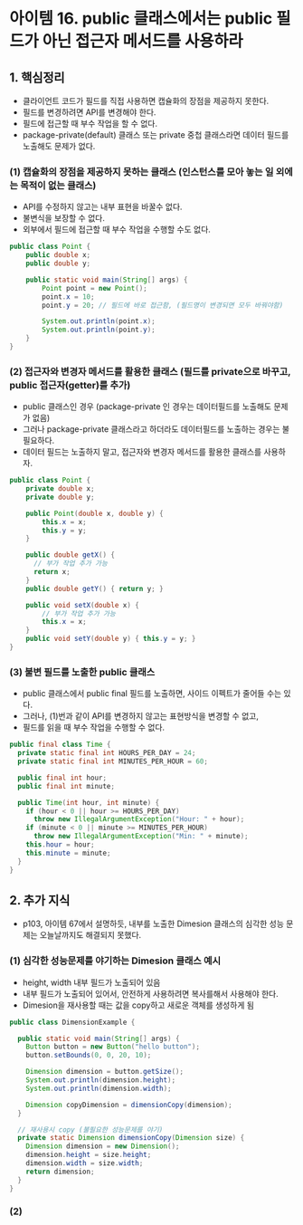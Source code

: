 # 아이템 16. public 클래스에서는 public 필드가 아닌 접근자 메서드를 사용하라

## 1. 핵심정리
- 클라이언트 코드가 필드를 직접 사용하면 캡슐화의 장점을 제공하지 못한다.
- 필드를 변경하려면 API를 변경해야 한다.
- 필드에 접근할 때 부수 작업을 할 수 없다.
- package-private(default) 클래스 또는 private 중첩 클래스라면 데이터 필드를 노출해도 문제가 없다.

### (1) 캡슐화의 장점을 제공하지 못하는 클래스 (인스턴스를 모아 놓는 일 외에는 목적이 없는 클래스)
- API를 수정하지 않고는 내부 표현을 바꿀수 없다.
- 불변식을 보장할 수 없다.
- 외부에서 필드에 접근할 때 부수 작업을 수행할 수도 없다.

```java
public class Point {
    public double x;
    public double y;

    public static void main(String[] args) {
        Point point = new Point();
        point.x = 10;
        point.y = 20; // 필드에 바로 접근함, (필드명이 변경되면 모두 바꿔야함)

        System.out.println(point.x);
        System.out.println(point.y);
    }
}
```

### (2) 접근자와 변경자 메서드를 활용한 클래스 (필드를 private으로 바꾸고, public 접근자(getter)를 추가)
- public 클래스인 경우 (package-private 인 경우는 데이터필드를 노출해도 문제가 없음)
- 그러나 package-private 클래스라고 하더라도 데이터필드를 노출하는 경우는 불필요하다.
- 데이터 필드는 노출하지 말고, 접근자와 변경자 메서드를 활용한 클래스를 사용하자.

```java
public class Point {
    private double x;
    private double y;

    public Point(double x, double y) {
        this.x = x;
        this.y = y;
    }

    public double getX() {
      // 부가 작업 추가 가능
      return x;
    }
    public double getY() { return y; }

    public void setX(double x) {
        // 부가 작업 추가 가능
        this.x = x;
    }
    public void setY(double y) { this.y = y; }
}
```

### (3) 불변 필드를 노출한 public 클래스
- public 클래스에서 public final 필드를 노출하면, 사이드 이펙트가 줄어들 수는 있다.
- 그러나, (1)번과 같이 API를 변경하지 않고는 표현방식을 변경할 수 없고,
- 필드를 읽을 때 부수 작업을 수행할 수 없다.

```java
public final class Time {
  private static final int HOURS_PER_DAY = 24;
  private static final int MINUTES_PER_HOUR = 60;

  public final int hour;
  public final int minute;

  public Time(int hour, int minute) {
    if (hour < 0 || hour >= HOURS_PER_DAY)
      throw new IllegalArgumentException("Hour: " + hour);
    if (minute < 0 || minute >= MINUTES_PER_HOUR)
      throw new IllegalArgumentException("Min: " + minute);
    this.hour = hour;
    this.minute = minute;
  }
}
```

###
## 2. 추가 지식
- p103, 아이템 67에서 설명하듯, 내부를 노출한 Dimesion 클래스의 심각한 성능 문제는 오늘날까지도 해결되지 못했다.

### (1) 심각한 성능문제를 야기하는 Dimesion 클래스 예시
- height, width 내부 필드가 노출되어 있음
- 내부 필드가 노출되어 있어서, 안전하게 사용하려면 복사를해서 사용해야 한다. 
- Dimesion을 재사용할 때는 값을 copy하고 새로운 객체를 생성하게 됨

```java
public class DimensionExample {

  public static void main(String[] args) {
    Button button = new Button("hello button");
    button.setBounds(0, 0, 20, 10);

    Dimension dimension = button.getSize();
    System.out.println(dimension.height);
    System.out.println(dimension.width);

    Dimension copyDimension = dimensionCopy(dimension);
  }

  // 재사용시 copy (불필요한 성능문제를 야기)
  private static Dimension dimensionCopy(Dimension size) {
    Dimension dimension = new Dimension();
    dimension.height = size.height;
    dimension.width = size.width;
    return dimension;
  }
}
```

### (2)
